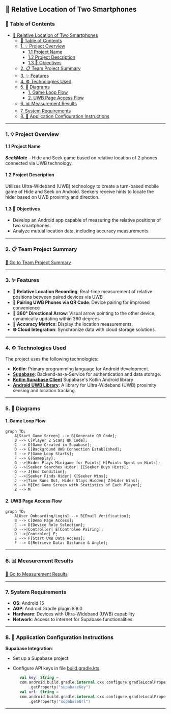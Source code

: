 ## 📱 Relative Location of Two Smartphones

### 📝 Table of Contents

- [📱 Relative Location of Two Smartphones](#-relative-location-of-two-smartphones)
  - [📝 Table of Contents](#-table-of-contents)
  - [1. 💡 Project Overview](#1--project-overview)
    - [1.1 Project Name](#11-project-name)
    - [1.2 Project Description](#12-project-description)
    - [1.3 🎯 Objectives](#13--objectives)
  - [2. 📋 Team Project Summary](#2--team-project-summary)
  - [3. ✨ Features](#3--features)
  - [4. ⚙️ Technologies Used](#4-️-technologies-used)
  - [5. 📝 Diagrams](#5--diagrams)
    - [1. Game Loop Flow](#1-game-loop-flow)
    - [2. UWB Page Access Flow](#2-uwb-page-access-flow)
  - [6. 📊 Measurement Results](#6--measurement-results)
  - [7. System Requirements](#7-system-requirements)
  - [8. 📜 Application Configuration Instructions](#8--application-configuration-instructions)

---

### 1. 💡 Project Overview

#### 1.1 Project Name

**_SeekMate_** – Hide and Seek game based on relative location of 2 phones connected via UWB technology.

#### 1.2 Project Description

Utilizes Ultra-Wideband (UWB) technology to create a turn-based mobile game of Hide and Seek on Android. Seekers receive hints to locate the hider based on UWB proximity and direction.

#### 1.3 🎯 Objectives

-   Develop an Android app capable of measuring the relative positions of two smartphones.
-   Analyze mutual location data, including accuracy measurements.

---

### 2. 📋 Team Project Summary

[🔗 Go to Team Project Summary](./docs/TaskSummary.md)

---

### 3. ✨ Features

-   **📱 Relative Location Recording**: Real-time measurement of relative positions between paired devices via UWB
-   **🔗 Pairing UWB Phones via QR Code**: Device pairing for improved convenience
-   **🎯 360° Directional Arrow**: Visual arrow pointing to the other device, dynamically updating within 360 degrees
-   **📏 Accuracy Metrics**: Display the location measurements.
-   **🌐 Cloud Integration**: Synchronize data with cloud storage solutions.

---

### 4. ⚙️ Technologies Used

The project uses the following technologies:

-   **Kotlin**: Primary programming language for Android development.
-   **[Supabase](https://supabase.com/)**: Backend-as-a-Service for authentication and data storage.
-   **[Kotlin Supabase Client](https://supabase.com/docs/reference/kotlin/introduction)** Supabase's Kotlin Android library
-   **[Android UWB Library](https://developer.android.com/jetpack/androidx/releases/core-uwb)**: A library for Ultra-Wideband (UWB) proximity sensing and location tracking.

---

### 5. 📝 Diagrams

#### 1. Game Loop Flow

```mermaid
graph TD;
    A[Start Game Screen] --> B[Generate QR Code];
    B --> C[Player 2 Scans QR Code];
    C --> D[Game Created in Supabase];
    D --> E[Background UWB Connection Established];
    E --> F[Game Loop Starts];
    F --> G{Gameplay};
    G -->|Hider Plays Minigame for Points| H[Points Spent on Hints];
    G -->|Seeker Searches Hider| I[Seeker Buys Hints];
    G --> J{End Condition};
    J -->|Seeker Finds Hider| K[Seeker Wins];
    J -->|Time Runs Out, Hider Stays Hidden| Z[Hider Wins];
    K --> M[End Game Screen with Statistics of Each Player];
    Z --> M
```

#### 2. UWB Page Access Flow

```mermaid
graph TD;
    A[User Onboarding/Login] --> B[Email Verification];
    B --> C[Demo Page Access];
    C --> D{Device Role Selection};
    D -->|Controller| E[Controlee Pairing];
    D -->|Controlee| E;
    E --> F[Start UWB Data Access];
    F --> G[Retrieve Data: Distance & Angle];
```

---

### 6. 📊 Measurement Results

[🔗 Go to Measurement Results](./docs/measurements/Measurements.md)

---

### 7. System Requirements

-   **OS**: Android 15
-   **AGP**: Android Gradle plugin 8.8.0
-   **Hardware**: Devices with Ultra-Wideband (UWB) capability
-   **Network**: Access to internet for Supabase functionalities

---

### 8. 📜 Application Configuration Instructions

**Supabase Integration**:

-   Set up a Supabase project.
-   Configure API keys in file [build.gradle.kts](./app/build.gradle.kts)

    ```kotlin
       val key: String =
       com.android.build.gradle.internal.cxx.configure.gradleLocalProperties(rootDir, providers)
           .getProperty("supabaseKey")
       val url: String =
       com.android.build.gradle.internal.cxx.configure.gradleLocalProperties(rootDir, providers)
           .getProperty("supabaseUrl")

    ```

---
